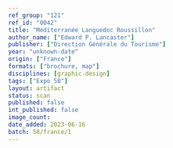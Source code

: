 ```yaml
---
ref_group: "121"
ref_id: "0042"
title: "Méditerranée Languedoc Roussillon"
author_name: ["Edward P. Lancaster"]
publisher: ["Direction Générale du Tourisme"]
year: "unknown-date"
origin: ["France"]
formats: ["brochure, map"]
disciplines: [graphic-design]
tags: ["Expo 58"]
layout: artifact
status: scan
published: false
int_published: false
image_count:
date_added: 2023-06-16
batch: 58/france/1
---
```

